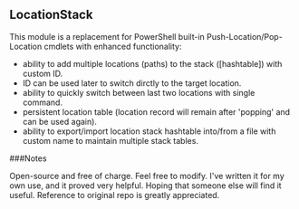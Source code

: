 ## LocationStack

  This module is a replacement for PowerShell built-in Push-Location/Pop-Location cmdlets with enhanced functionality:
  - ability to add multiple locations (paths) to the stack ([hashtable]) with custom ID. 
  - ID can be used later to switch dirctly to the target location.
  - ability to quickly switch between last two locations with single command.
  - persistent location table (location record will remain after 'popping' and can be used again).
  - ability to export/import location stack hashtable into/from a file with custom name to maintain multiple stack tables.

###Notes

  Open-source and free of charge. Feel free to modify.
  I&#39;ve written it for my own use, and it proved very helpful. Hoping that someone else will find it useful.
  Reference to original repo is greatly appreciated.